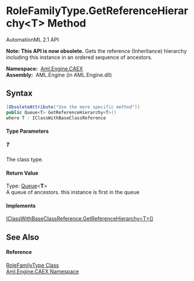 RoleFamilyType.GetReferenceHierarchy&lt;T> Method
=================================================
AutomationML 2.1 API

**Note: This API is now obsolete.**
Gets the reference (Inheritance) hierarchy including this instance in an ordered sequence of ancestors.

  **Namespace:**  [Aml.Engine.CAEX][1]  
  **Assembly:**  AML.Engine (in AML.Engine.dll)

Syntax
------

```csharp
[ObsoleteAttribute("Use the more specific method")]
public Queue<T> GetReferenceHierarchy<T>()
where T : IClassWithBaseClassReference

```

#### Type Parameters

##### *T*
The class type.

#### Return Value
Type: [Queue][2]&lt;**T**>  
A queue of ancestors. this instance is first in the queue
#### Implements
[IClassWithBaseClassReference.GetReferenceHierarchy&lt;T>()][3]  


See Also
--------

#### Reference
[RoleFamilyType Class][4]  
[Aml.Engine.CAEX Namespace][1]  

[1]: ../README.md
[2]: https://docs.microsoft.com/dotnet/api/system.collections.generic.queue-1
[3]: ../IClassWithBaseClassReference/GetReferenceHierarchy__1.md
[4]: README.md
[5]: https://www.automationml.org
[6]: ../../icons/logoShade.png